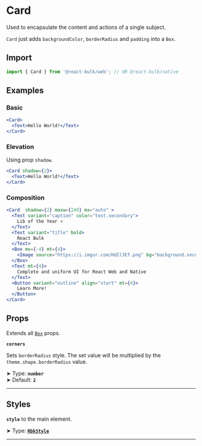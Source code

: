# Card

Used to encapsulate the content and actions of a single subject.

`Card` just adds `backgroundColor`, `borderRadius` and `padding` into a `Box`.

## Import

```jsx
import { Card } from '@react-bulk/web'; // OR @react-bulk/native
```

## Examples

### Basic

```jsx live
<Card>
  <Text>Hello World!</Text>
</Card>
```

### Elevation

Using prop `shadow`.

```jsx live
<Card shadow={2}>
  <Text>Hello World!</Text>
</Card>
```

### Composition

```jsx live
<Card  shadow={2} maxw={240} mx="auto" >
  <Text variant="caption" color="text.secondary">
    Lib of the Year ⭐
  </Text>
  <Text variant="title" bold>
    React Bulk
  </Text>
  <Box mx={-4} mt={4}>
    <Image source="https://i.imgur.com/HdIl3Ef.png" bg="background.secondary" w="100%" />
  </Box>
  <Text mt={4}>
    Complete and uniform UI for React Web and Native
  </Text>
  <Button variant="outline" align="start" mt={4}>
    Learn More!
  </Button>
</Card>
```

## Props

Extends all [`Box`](/docs/core/box#props) props.

**`corners`**

Sets `borderRadius` style. The set value will be multiplied by the `theme.shape.borderRadius` value.

➤ Type: **`number`** <br/>
➤ Default: **`2`** <br/>

---

## Styles

**`style`** to the main element.

➤ Type: **[`RbkStyle`](/docs/type-reference/rbk-style)** <br/>

---
